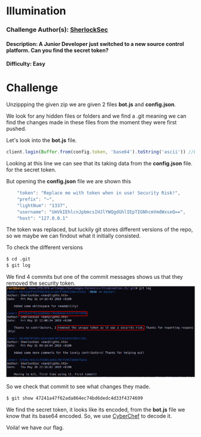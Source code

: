 # Illumination

### Challenge Author(s): [SherlockSec](https://www.hackthebox.eu/home/users/profile/50344)

#### Description: A Junior Developer just switched to a new source control platform. Can you find the secret token? 
#### Difficulty: Easy

# Challenge

Unzippping the given zip we are given 2 files **bot.js** and **config.json**.       

We look for any hidden files or folders and we find a .git meaning we can find the changes made in these files from the moment they were first pushed.      

Let's look into the **bot.js** file.   
```javascript
client.login(Buffer.from(config.token, 'base64').toString('ascii')) //Login with secret token
```
Looking at this line we can see that its taking data from the **config.json** file. for the secret token.

But opening the **config.json** file we are shown this 
```javascript
	"token": "Replace me with token when in use! Security Risk!",
	"prefix": "~",
	"lightNum": "1337",
	"username": "UmVkIEhlcnJpbmcsIHJlYWQgdGhlIEpTIGNhcmVmdWxseQ==",
	"host": "127.0.0.1"
```

The token was replaced, but luckily git stores different versions of the repo, so we maybe we can findout what it initially consisted.      

To check the different versions
```bash
$ cd .git
$ git log
```
We find 4 commits but one of the commit messages shows us that they removed the security token.         
![](images/commits.png)

So we check that commit to see what changes they made.      
```bash
$ git show 47241a47f62ada864ec74bd6dedc4d33f4374699
```

We find the secret token, it looks like its encoded, from the **bot.js** file we know that its base64 encoded. So, we use [CyberChef](https://gchq.github.io/CyberChef) to decode it.        

Voila! we have our flag.